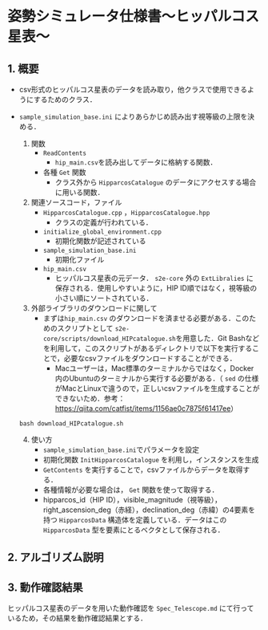 # 姿勢シミュレータ仕様書～ヒッパルコス星表～

## 1.  概要
- csv形式のヒッパルコス星表のデータを読み取り，他クラスで使用できるようにするためのクラス．
- `sample_simulation_base.ini` によりあらかじめ読み出す視等級の上限を決める．
    1. 関数
        + `ReadContents`
            * `hip_main.csv`を読み出してデータに格納する関数．
        + 各種 `Get` 関数
            * クラス外から `HipparcosCatalogue` のデータにアクセスする場合に用いる関数．
    2. 関連ソースコード，ファイル
        + `HipparcosCatalogue.cpp` ，`HipparcosCatalogue.hpp`
            * クラスの定義が行われている．
        + `initialize_global_environment.cpp`
            * 初期化関数が記述されている
        + `sample_simulation_base.ini`
            * 初期化ファイル
        + `hip_main.csv`
            * ヒッパルコス星表の元データ． `s2e-core` 外の `ExtLibralies`  に保存される．使用しやすいように，HIP ID順ではなく，視等級の小さい順にソートされている．
    3. 外部ライブラリのダウンロードに関して
        + まずは`hip_main.csv` のダウンロードを済ませる必要がある．このためのスクリプトとして `s2e-core/scripts/download_HIPcatalogue.sh`を用意した．Git Bashなどを利用して，このスクリプトがあるディレクトリで以下を実行することで，必要なcsvファイルをダウンロードすることができる．
            * Macユーザーは，Mac標準のターミナルからではなく，Docker内のUbuntuのターミナルから実行する必要がある．（ `sed` の仕様がMacとLinuxで違うので，正しいcsvファイルを生成することができないため．参考：<https://qiita.com/catfist/items/1156ae0c7875f61417ee>）
    ```
    bash download_HIPcatalogue.sh 
    ``` 
    
    4. 使い方
        + `sample_simulation_base.ini`でパラメータを設定
        + 初期化関数 `InitHipparcosCatalogue` を利用し，インスタンスを生成
        + `GetContents` を実行することで，csvファイルからデータを取得する．
        + 各種情報が必要な場合は， `Get` 関数を使って取得する．
        + hipparcos_id（HIP ID），visible_magnitude（視等級），right_ascension_deg（赤経），declination_deg（赤緯）の4要素を持つ `HipparcosData` 構造体を定義している．データはこの `HipparcosData` 型を要素にとるベクタとして保存される．

## 2. アルゴリズム説明

## 3. 動作確認結果
ヒッパルコス星表のデータを用いた動作確認を `Spec_Telescope.md` にて行っているため，その結果を動作確認結果とする．


